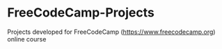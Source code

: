 # FreeCodeCamp-Projects
Projects developed for FreeCodeCamp (https://www.freecodecamp.org) online course
